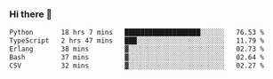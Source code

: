 ### Hi there 🌱
<!--START_SECTION:waka-->

```txt
Python       18 hrs 7 mins   ███████████████████░░░░░░   76.53 %
TypeScript   2 hrs 47 mins   ███░░░░░░░░░░░░░░░░░░░░░░   11.79 %
Erlang       38 mins         ▓░░░░░░░░░░░░░░░░░░░░░░░░   02.73 %
Bash         37 mins         ▓░░░░░░░░░░░░░░░░░░░░░░░░   02.64 %
CSV          32 mins         ▓░░░░░░░░░░░░░░░░░░░░░░░░   02.27 %
```

<!--END_SECTION:waka-->
<!--
**Dieg0raf/Dieg0raf** is a ✨ _special_ ✨ repository because its `README.md` (this file) appears on your GitHub profile.

Here are some ideas to get you started:

- 🔭 I’m currently working on ...
- 🌱 I’m currently learning ...
- 👯 I’m looking to collaborate on ...
- 🤔 I’m looking for help with ...
- 💬 Ask me about ...
- 📫 How to reach me: ...
- 😄 Pronouns: ...
- ⚡ Fun fact: ...
-->
